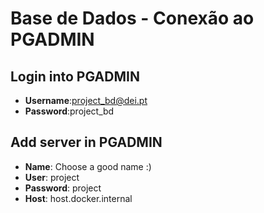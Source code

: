 # Base de Dados - Conexão ao PGADMIN

## Login into PGADMIN
- **Username**:project_bd@dei.pt
- **Password**:project_bd

## Add server in PGADMIN
- **Name**: Choose a good name :)
- **User**: project
- **Password**: project
- **Host**: host.docker.internal
